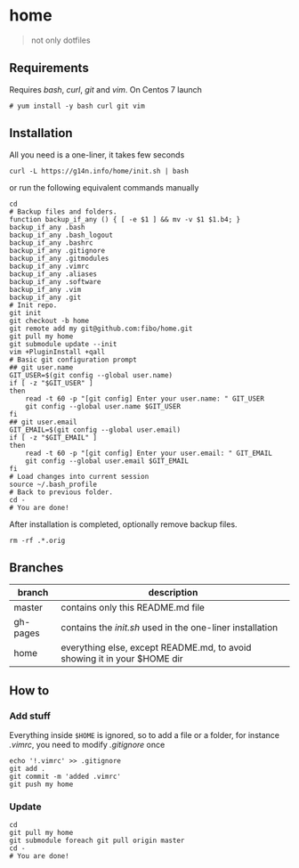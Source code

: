 # home

> not only dotfiles

## Requirements

Requires *bash*, *curl*, *git* and *vim*. On Centos 7 launch

```
# yum install -y bash curl git vim
```

## Installation

All you need is a one-liner, it takes few seconds

    curl -L https://g14n.info/home/init.sh | bash

or run the following equivalent commands manually

```
cd
# Backup files and folders. 
function backup_if_any () { [ -e $1 ] && mv -v $1 $1.b4; }
backup_if_any .bash
backup_if_any .bash_logout
backup_if_any .bashrc
backup_if_any .gitignore
backup_if_any .gitmodules
backup_if_any .vimrc
backup_if_any .aliases
backup_if_any .software
backup_if_any .vim
backup_if_any .git
# Init repo.
git init
git checkout -b home
git remote add my git@github.com:fibo/home.git
git pull my home
git submodule update --init
vim +PluginInstall +qall
# Basic git configuration prompt
## git user.name
GIT_USER=$(git config --global user.name)
if [ -z "$GIT_USER" ]
then
    read -t 60 -p "[git config] Enter your user.name: " GIT_USER
    git config --global user.name $GIT_USER
fi
## git user.email
GIT_EMAIL=$(git config --global user.email)
if [ -z "$GIT_EMAIL" ]
then
    read -t 60 -p "[git config] Enter your user.email: " GIT_EMAIL
    git config --global user.email $GIT_EMAIL
fi
# Load changes into current session
source ~/.bash_profile
# Back to previous folder.
cd -
# You are done!
```

After installation is completed, optionally remove backup files.

```
rm -rf .*.orig
```

## Branches

|branch  |description                                                              |
|--------|-------------------------------------------------------------------------|
|master  |contains only this README.md file                                        |
|gh-pages| contains the *init.sh* used in the one-liner installation                 |
|home    | everything else, except README.md, to avoid showing it in your $HOME dir|

## How to

### Add stuff

Everything inside `$HOME` is ignored, so to add a file or a folder, for instance *.vimrc*, you need to modify *.gitignore* once

    echo '!.vimrc' >> .gitignore
    git add .
    git commit -m 'added .vimrc'
    git push my home

### Update

    cd
    git pull my home
    git submodule foreach git pull origin master
    cd -
    # You are done!

